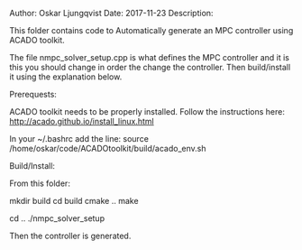 Author: Oskar Ljungqvist
Date: 2017-11-23
Description:

This folder contains code to Automatically generate an MPC controller using ACADO toolkit.

The file nmpc_solver_setup.cpp is what defines the MPC controller and it is this you should change in order the change the controller. Then build/install it using the explanation below.

Prerequests: 

ACADO toolkit needs to be properly installed. Follow the instructions here: http://acado.github.io/install_linux.html

In your ~/.bashrc add the line:
source /home/oskar/code/ACADOtoolkit/build/acado_env.sh

Build/Install: 

From this folder:

mkdir build
cd build
cmake ..
make

cd ..
./nmpc_solver_setup

Then the controller is generated.



